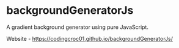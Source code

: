 # backgroundGeneratorJs
A gradient background generator using pure JavaScript.

Website - https://codingcroc01.github.io/backgroundGeneratorJs/
